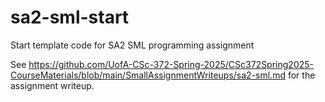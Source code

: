 # sa2-sml-start
Start template code for SA2 SML programming assignment

See https://github.com/UofA-CSc-372-Spring-2025/CSc372Spring2025-CourseMaterials/blob/main/SmallAssignmentWriteups/sa2-sml.md for the assignment writeup.

